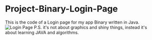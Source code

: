 # Project-Binary-Login-Page
This is the code of a Login page for my app Binary written in Java.
![Login Page](C:\Users\yoges\OneDrive\Pictures\Screenshots\loginPage.png)
P.S. it's not about graphics and shiny things, instead it's about learning JAVA and algorithms.
